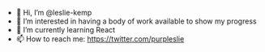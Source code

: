 - 👋 Hi, I’m @leslie-kemp
- 👀 I’m interested in having a body of work available to show my progress
- 🌱 I’m currently learning React
- 📫 How to reach me: https://twitter.com/purpleslie

<!---
leslie-kemp/leslie-kemp is a ✨ special ✨ repository because its `README.md` (this file) appears on your GitHub profile.
You can click the Preview link to take a look at your changes.
--->
